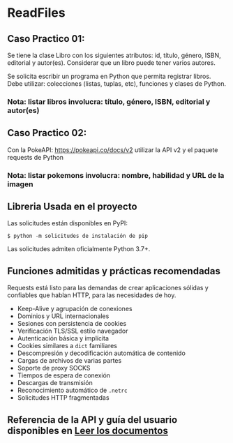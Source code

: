 # ReadFiles

## Caso Practico 01:

Se tiene la clase Libro con los siguientes atributos: id, título, género, ISBN, editorial y autor(es). Considerar que un libro puede tener varios autores.

Se solicita escribir un programa en Python que permita registrar libros. Debe utilizar: colecciones (listas, tuplas, etc), funciones y clases de Python.

### Nota: listar libros involucra: título, género, ISBN, editorial y autor(es)

## Caso Practico 02:
Con la PokeAPI: https://pokeapi.co/docs/v2 utilizar la API v2 y el paquete requests de Python

### Nota: listar pokemons involucra: nombre, habilidad y URL de la imagen
##  Libreria Usada en el proyecto

Las solicitudes están disponibles en PyPI:

```consola
$ python -m solicitudes de instalación de pip
```

Las solicitudes admiten oficialmente Python 3.7+.

##  Funciones admitidas y prácticas recomendadas

Requests está listo para las demandas de crear aplicaciones sólidas y confiables que hablan HTTP, para las necesidades de hoy.

- Keep-Alive y agrupación de conexiones
- Dominios y URL internacionales
- Sesiones con persistencia de cookies
- Verificación TLS/SSL estilo navegador
- Autenticación básica y implícita
- Cookies similares a `dict` familiares
- Descompresión y decodificación automática de contenido
- Cargas de archivos de varias partes
- Soporte de proxy SOCKS
- Tiempos de espera de conexión
- Descargas de transmisión
- Reconocimiento automático de `.netrc`
- Solicitudes HTTP fragmentadas

##  Referencia de la API y guía del usuario disponibles en [ Leer los documentos ](https://requests.readthedocs.io)

